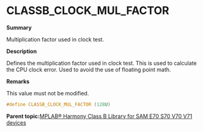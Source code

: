 # CLASSB\_CLOCK\_MUL\_FACTOR

**Summary**

Multiplication factor used in clock test.

**Description**

Defines the multiplication factor used in clock test. This is used to calculate the CPU clock error. Used to avoid the use of floating point math.

**Remarks**

This value must not be modified.

```c
#define CLASSB_CLOCK_MUL_FACTOR (128U)
```

**Parent topic:**[MPLAB® Harmony Class B Library for SAM E70 S70 V70 V71 devices](GUID-85C09776-46F4-43A4-9FA5-26997226A3EA.md)


